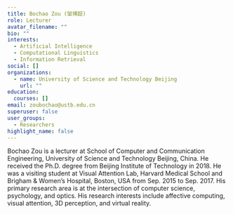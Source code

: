 ```yaml
---
title: Bochao Zou (邹博超)
role: Lecturer
avatar_filename: ""
bio: ""
interests:
  - Artificial Intelligence
  - Computational Linguistics
  - Information Retrieval
social: []
organizations:
  - name: University of Science and Technology Beijing
    url: ""
education:
  courses: []
email: zoubochao@ustb.edu.cn
superuser: false
user_groups:
  - Researchers
highlight_name: false
---
```

Bochao Zou is a lecturer at School of Computer and Communication Engineering, University of Science and Technology Beijing, China. He received the Ph.D. degree from Beijing Institute of Technology in 2018. He was a visiting student at Visual Attention Lab, Harvard Medical School and Brigham & Women’s Hospital, Boston, USA from Sep. 2015 to Sep. 2017.
    His primary research area is at the intersection of computer science, psychology, and optics. His research interests include affective computing, visual attention, 3D perception, and virtual reality.
